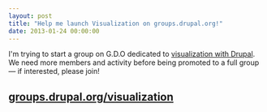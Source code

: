 ```yaml
---
layout: post
title: "Help me launch Visualization on groups.drupal.org!"
date: 2013-01-24 00:00:00
---
```


I'm trying to start a group on G.D.O dedicated to [visualization with Drupal](http://groups.drupal.org/visualization). We need more members and activity before being promoted to a full group — if interested, please join!

## [groups.drupal.org/visualization](http://groups.drupal.org/visualization)